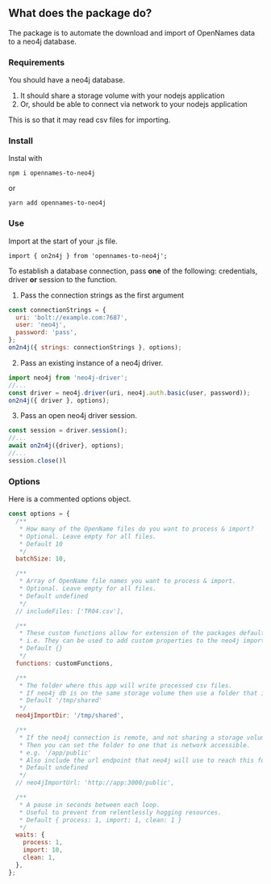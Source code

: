 ## What does the package do?

The package is to automate the download and import of OpenNames data to a neo4j database.

### Requirements

You should have a neo4j database.

1. It should share a storage volume with your nodejs application
2. Or, should be able to connect via network to your nodejs application

This is so that it may read csv files for importing.

### Install

Instal with

`npm i opennames-to-neo4j`

or

`yarn add opennames-to-neo4j`

### Use

Import at the start of your .js file.

`import { on2n4j } from 'opennames-to-neo4j';`

To establish a database connection, pass **one** of the following: credentials, driver **or** session to the function.

1. Pass the connection strings as the first argument

```js
const connectionStrings = {
  uri: 'bolt://example.com:7687',
  user: 'neo4j',
  password: 'pass',
};
on2n4j({ strings: connectionStrings }, options);
```

2. Pass an existing instance of a neo4j driver.

```js
import neo4j from 'neo4j-driver';
//...
const driver = neo4j.driver(uri, neo4j.auth.basic(user, password));
on2n4j({ driver }, options);
```

3. Pass an open neo4j driver session.

```js
const session = driver.session();
//...
await on2n4j({driver}, options);
//...
session.close()l
```

### Options

Here is a commented options object.

```javascript
const options = {
  /**
   * How many of the OpenName files do you want to process & import?
   * Optional. Leave empty for all files.
   * Default 10
   */
  batchSize: 10,

  /**
   * Array of OpenName file names you want to process & import.
   * Optional. Leave empty for all files.
   * Default undefined
   */
  // includeFiles: ['TR04.csv'],

  /**
   * These custom functions allow for extension of the packages default behaviour.
   * i.e. They can be used to add custom properties to the neo4j imported nodes.
   * Default {}
   */
  functions: customFunctions,

  /**
   * The folder where this app will write processed csv files.
   * If neo4j db is on the same storage volume then use a folder that it can read.
   * Default '/tmp/shared'
   */
  neo4jImportDir: '/tmp/shared',

  /**
   * If the neo4j connection is remote, and not sharing a storage volume
   * Then you can set the folder to one that is network accessible.
   * e.g. '/app/public'
   * Also include the url endpoint that neo4j will use to reach this folder.
   * Default undefined
   */
  // neo4jImportUrl: 'http://app:3000/public',

  /**
   * A pause in seconds between each loop.
   * Useful to prevent from relentlessly hogging resources.
   * Default { process: 1, import: 1, clean: 1 }
   */
  waits: {
    process: 1,
    import: 10,
    clean: 1,
  },
};
```
